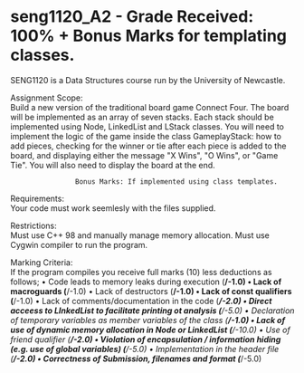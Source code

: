 
# seng1120_A2 - Grade Received: 100% + Bonus Marks for templating classes.

SENG1120 is a Data Structures course run by the University of Newcastle. 

Assignment Scope:   
                    Build a new version of the traditional board game Connect Four. 
                    The board will be implemented as an array of seven stacks.
                    Each stack should be implemented using Node, LinkedList and LStack classes.
                    You will need to implement the logic of the game inside the class GameplayStack: 
                    how to add pieces, checking for the winner or tie after each piece is added to the board, 
                    and displaying either the message "X Wins", "O Wins", or "Game Tie". 
                    You will also need to display the board at the end.
                    
                    Bonus Marks: If implemented using class templates. 

Requirements:       
                    Your code must work seemlesly with the files supplied.

Restrictions:       
                    Must use C++ 98 and manually manage memory allocation. 
                    Must use Cygwin compiler to run the program. 
                    
Marking Criteria:   
                    If the program compiles you receive full marks (10) less deductions as follows;
                      • Code leads to memory leaks during execution (____/-1.0)
                      • Lack of macroguards (____/-1.0)
                      • Lack of destructors (____/-1.0)
                      • Lack of const qualifiers (____/-1.0)
                      • Lack of comments/documentation in the code (____/-2.0)
                      • Direct acceess to LInkedList to facilitate printing ot analysis (___/-5.0)
                      • Declaration of temporary variables as member variables of the class (____/-1.0)
                      • Lack of use of dynamic memory allocation in Node or LinkedList (____/-10.0)
                      • Use of friend qualifier (____/-2.0)
                      • Violation of encapsulation / information hiding (e.g. use of global variables) (____/-5.0)
                      • Implementation in the header file (____/-2.0)
                      • Correctness of Submission, filenames and format (___/-5.0)
